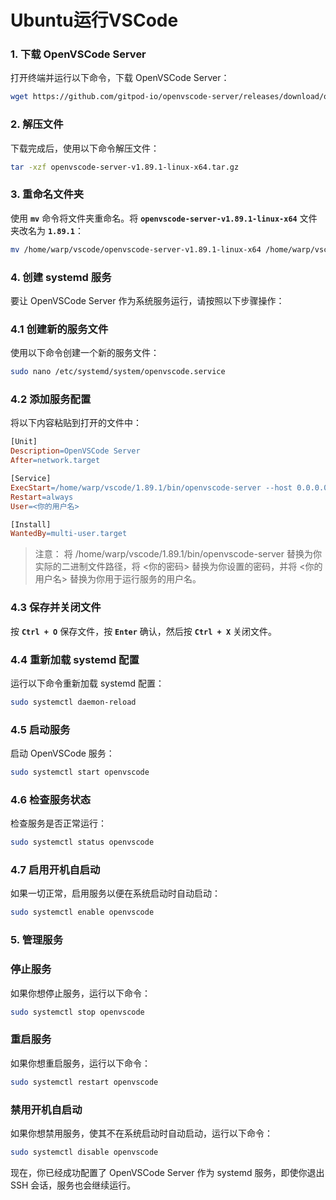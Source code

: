 # Ubuntu运行VSCode

### **1. 下载 OpenVSCode Server**

打开终端并运行以下命令，下载 OpenVSCode Server：

```bash
wget https://github.com/gitpod-io/openvscode-server/releases/download/openvscode-server-v1.89.1/openvscode-server-v1.89.1-linux-x64.tar.gz
```

### **2. 解压文件**

下载完成后，使用以下命令解压文件：

```bash
tar -xzf openvscode-server-v1.89.1-linux-x64.tar.gz
```

### **3. 重命名文件夹**

使用 **`mv`** 命令将文件夹重命名。将 **`openvscode-server-v1.89.1-linux-x64`** 文件夹改名为 **`1.89.1`**：

```bash
mv /home/warp/vscode/openvscode-server-v1.89.1-linux-x64 /home/warp/vscode/1.89.1
```

### **4. 创建 systemd 服务**

要让 OpenVSCode Server 作为系统服务运行，请按照以下步骤操作：

### **4.1 创建新的服务文件**

使用以下命令创建一个新的服务文件：

```bash
sudo nano /etc/systemd/system/openvscode.service
```

### **4.2 添加服务配置**

将以下内容粘贴到打开的文件中：

```makefile
[Unit]
Description=OpenVSCode Server
After=network.target

[Service]
ExecStart=/home/warp/vscode/1.89.1/bin/openvscode-server --host 0.0.0.0 --connection-token <你的密码>
Restart=always
User=<你的用户名>

[Install]
WantedBy=multi-user.target
```

> 注意： 将 /home/warp/vscode/1.89.1/bin/openvscode-server 替换为你实际的二进制文件路径，将 <你的密码> 替换为你设置的密码，并将 <你的用户名> 替换为你用于运行服务的用户名。
> 

### **4.3 保存并关闭文件**

按 **`Ctrl + O`** 保存文件，按 **`Enter`** 确认，然后按 **`Ctrl + X`** 关闭文件。

### **4.4 重新加载 systemd 配置**

运行以下命令重新加载 systemd 配置：

```bash
sudo systemctl daemon-reload
```

### **4.5 启动服务**

启动 OpenVSCode 服务：

```bash
sudo systemctl start openvscode
```

### **4.6 检查服务状态**

检查服务是否正常运行：

```bash
sudo systemctl status openvscode
```

### **4.7 启用开机自启动**

如果一切正常，启用服务以便在系统启动时自动启动：

```bash
sudo systemctl enable openvscode
```

### **5. 管理服务**

### **停止服务**

如果你想停止服务，运行以下命令：

```bash
sudo systemctl stop openvscode
```

### **重启服务**

如果你想重启服务，运行以下命令：

```bash
sudo systemctl restart openvscode
```

### **禁用开机自启动**

如果你想禁用服务，使其不在系统启动时自动启动，运行以下命令：

```bash
sudo systemctl disable openvscode
```

现在，你已经成功配置了 OpenVSCode Server 作为 systemd 服务，即使你退出 SSH 会话，服务也会继续运行。
